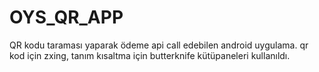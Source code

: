 # OYS_QR_APP

QR kodu taraması yaparak ödeme api call edebilen android uygulama. 
qr kod için zxing, tanım kısaltma için butterknife kütüpaneleri kullanıldı. 
